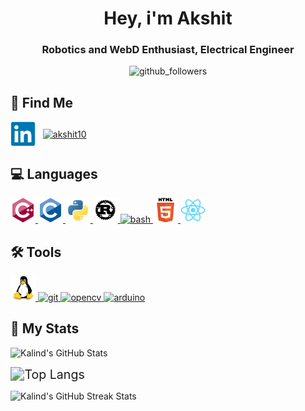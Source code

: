 <h1 align="center">Hey, i'm Akshit</h1>
<h3 align="center">Robotics and WebD Enthusiast, Electrical Engineer</h3>

<p align="center">
    <!-- <img src="https://komarev.com/ghpvc/?username=kalindkaria&label=Profile%20views&color=0e75b6&style=flat" alt="kalindkaria" /> -->
    <img src="https://img.shields.io/github/followers/vakshit?style=social" alt="github_followers"/>
</p>



## :mag_right: Find Me

<p align="left">
    <!--<a href="https://dev.to/kalindkaria" target="blank"><img align="center" src="https://cdn.jsdelivr.net/npm/simple-icons@3.0.1/icons/dev-dot-to.svg" alt="kalindkaria" height="30" width="40" /></a>-->
    <!--<a href="https://twitter.com/KalindKaria" target="blank"><img align="center" src="https://raw.githubusercontent.com/edent/SuperTinyIcons/master/images/svg/twitter.svg" alt="kalindkaria" height="40" width="40" /></a>&nbsp;&nbsp;-->
    <a href="https://www.linkedin.com/in/akshit-verma/" target="blank"><img align="center" src="https://raw.githubusercontent.com/devicons/devicon/master/icons/linkedin/linkedin-original.svg" alt="akshit-verma" height="40" width="40" /></a>&nbsp;&nbsp;
    <a href="https://www.codechef.com/users/akshit10" target="blank"><img align="center" src="https://avatars1.githubusercontent.com/u/11960354" alt="akshit10" height="40" width="40" /></a>&nbsp;&nbsp;
    <!--https://cdn.jsdelivr.net/npm/simple-icons@3.1.0/icons/codechef.svg-->
    <!--<a href="https://medium.com/@kalindkaria" target="blank"><img align="center" src="https://cdn.jsdelivr.net/npm/simple-icons@3.0.1/icons/medium.svg" alt="kalindkaria" height="40" width="40" /></a>-->
</p>



## :computer: Languages

<p align="left">
    <a href="http://www.cplusplus.org/" target="_blank"> <img src="https://raw.githubusercontent.com/devicons/devicon/master/icons/cplusplus/cplusplus-original.svg" alt="C++" width="40" height="40"/> </a>
  <a href="https://www.cprogramming.com/" target="_blank"> <img src="https://raw.githubusercontent.com/devicons/devicon/master/icons/c/c-original.svg" alt="c" width="40" height="40"/> </a>
  <a href="https://www.python.org" target="_blank"> <img src="https://raw.githubusercontent.com/devicons/devicon/master/icons/python/python-original.svg" alt="python" width="40" height="40"/> </a> 
    <a href="https://www.rust-lang.org/" target="_blank"> <img src="https://raw.githubusercontent.com/devicons/devicon/master/icons/rust/rust-plain.svg" alt="Rust" width="40" height="40"/> </a>
  <a href="https://www.gnu.org/software/bash/" target="_blank"> <img src="https://www.vectorlogo.zone/logos/gnu_bash/gnu_bash-icon.svg" alt="bash" width="40" height="40"/> </a>
  <a href="https://www.w3.org/html/" target="_blank"> <img src="https://raw.githubusercontent.com/devicons/devicon/master/icons/html5/html5-original-wordmark.svg" alt="html5" width="40" height="40"/> </a>
  <a href="https://reactjs.org/" target="_blank"> <img src="https://raw.githubusercontent.com/devicons/devicon/master/icons/react/react-original.svg" alt="React" width="40" height="40"/> </a>
</p>



## :hammer_and_wrench: Tools

<p align="left">
  <a href="https://www.linux.org/" target="_blank"> <img src="https://raw.githubusercontent.com/devicons/devicon/master/icons/linux/linux-original.svg" alt="linux" width="40" height="40"/> </a>
  <a href="https://git-scm.com/" target="_blank"> <img src="https://www.vectorlogo.zone/logos/git-scm/git-scm-icon.svg" alt="git" width="40" height="40"/> </a>
  <a href="https://opencv.org/" target="_blank"> <img src="https://www.vectorlogo.zone/logos/opencv/opencv-icon.svg" alt="opencv" width="40" height="40"/> </a>
  <!--<a href="https://www.qt.io/" target="_blank"> <img src="https://upload.wikimedia.org/wikipedia/commons/0/0b/Qt_logo_2016.svg" alt="qt" width="40" height="40"/> </a>-->
    <!--<a href="https://www.autodesk.in/" target="_blank"> <img src="https://upload.wikimedia.org/wikipedia/commons/0/0a/Autodesk_Logo_A_only.svg" alt="autodesk" width="40" height="40"/> </a>-->
  <a href="https://www.arduino.cc/" target="_blank"> <img src="https://cdn.worldvectorlogo.com/logos/arduino-1.svg" alt="arduino" width="40" height="40"/> </a>
</p>



## :rocket: My Stats

![Kalind's GitHub Stats](https://github-readme-stats.vercel.app/api/?username=vakshit&count_private=true&show_icons=true&theme=radical)
<!-- &include_all_commits=true -->

<!-- <p>&nbsp;<img align="left" src="https://github-readme-stats.vercel.app/api/top-langs?username=kalindkaria&show_icons=true&theme=radical&locale=en&layout=compact" alt="kalindkaria" /></p> -->

<img src="https://github-readme-stats.vercel.app/api/top-langs/?username=vakshit&theme=radical&layout=compact" alt="Top Langs" style="zoom:140%;" />

<!-- <p>&nbsp;<img align="center" src="https://github-readme-stats.vercel.app/api?username=kalindkaria&show_icons=true&theme=radical&locale=en" alt="kalindkaria" /></p> -->

![Kalind's GitHub Streak Stats](https://github-readme-streak-stats.herokuapp.com/?user=vakshit&theme=radical)

<!-- <p>&nbsp;<img align="left" src="https://github-readme-streak-stats.herokuapp.com/?user=vakshit&theme=dark" alt="kalindkaria" /></p> -->

<!--

### Hi there 👋 I'm Kalind

**kalindkaria/kalindkaria** is a ✨ _special_ ✨ repository because its `README.md` (this file) appears on your GitHub profile.

Here are some ideas to get you started:

- 🔭 I’m currently working on ...
- 🌱 I’m currently learning ...
- 👯 I’m looking to collaborate on ...
- 🤔 I’m looking for help with ...
- 💬 Ask me about ...
- 📫 How to reach me: ...
- 😄 Pronouns: ...
- ⚡ Fun fact: ...

-->
